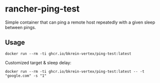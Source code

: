 # rancher-ping-test

Simple container that can ping a remote host repeatedly with a given sleep between pings.

## Usage

```shell
docker run --rm -ti ghcr.io/bkrein-vertex/ping-test:latest
```

Customized target & sleep delay: 

```shell
docker run --rm -ti ghcr.io/bkrein-vertex/ping-test:latest -- -t "google.com" -s "1"
```

